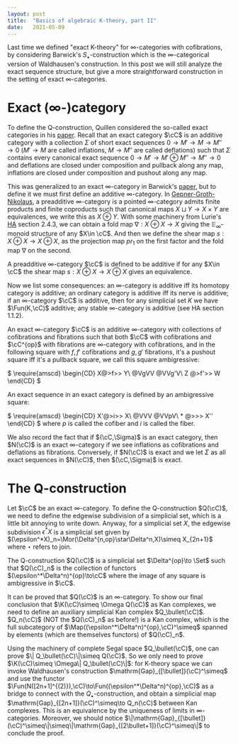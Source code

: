 ```yaml
---
layout: post
title:  "Basics of algebraic K-theory, part II"
date:   2021-05-09
---
```


<script type="text/javascript"
src="https://cdn.mathjax.org/mathjax/latest/MathJax.js?config=TeX-AMS-MML_HTMLorMML">
</script>

<div style="display:none">
$
\newcommand{\K}{\mathrm{K}}
\newcommand{\cC}{\mathcal{C}}
\newcommand{\Fun}{\mathrm{Fun}}
\newcommand{\Mor}{\mathrm{Mor}}
\newcommand{\Set}{\mathrm{Set}}
\newcommand{\Map}{\mathrm{Map}}
\renewcommand{\|}{|}
$
</div>

Last time we defined "exact K-theory" for $\infty$-categories with cofibrations, by considering Barwick's $S_\bullet$-construction which is the $\infty$-categorical version of Waldhausen's construction. In this post we will still analyze the exact sequence structure, but give a more straightforward construction in the setting of exact $\infty$-categories.

# Exact ($\infty$-)category
To define the Q-construction, Quillen considered the so-called exact categories in his [paper](https://scholar.google.com/scholar?hl=en&as_sdt=0%2C5&q=quillen+higher+algebraic+k+theory&btnG=). Recall that an exact category $\cC$ is an additive category with a collection $\Sigma$ of short exact sequences $0\to M'\to M\to M''\to 0$ ($M'\to M$ are called inflations, $M\to M''$ are called deflations) such that $\Sigma$ contains every canonical exact sequence $0\to M'\to M'\oplus M''\to M''\to 0$ and deflations are closed under composition and pullback along any map, inflations are closed under composition and pushout along any map.

This was generalized to an exact $\infty$-category in Barwick's [paper](https://arxiv.org/pdf/1301.4725.pdf), but to define it we must first define an additive $\infty$-category. In [Gepner-Groth-Nikolaus](https://arxiv.org/pdf/1305.4550.pdf), a preadditive $\infty$-category is a pointed $\infty$-category admits finite products and finite coproducts such that canonical maps $X\sqcup Y\to X\times Y$ are equivalences, we write this as $X\oplus Y$. With some machinery from Lurie's [HA](https://www.math.ias.edu/~lurie/papers/HA.pdf) section 2.4.3, we can obtain a fold map $\nabla: X\oplus X\to X$ giving the $\mathbb{E}_\infty$-monoid structure of any $X\in \cC$. And then we define the shear map $s:X\oplus X\to X\oplus X$, as the projection map $pr_1$ on the first factor and the fold map $\nabla$ on the second.

A preadditive $\infty$-category $\cC$ is defined to be additive if for any $X\in \cC$ the shear map $s:X\oplus X\to X\oplus X$ gives an equivalence.

Now we list some consequences: an $\infty$-category is additive iff its homotopy category is additive; an ordinary category is additive iff its nerve is additive; if an $\infty$-category $\cC$ is additive, then for any simplicial set $K$ we have $\Fun(K,\cC)$ additive; any stable $\infty$-category is additive (see HA section 1.1.2).

An exact $\infty$-category $\cC$ is an additive $\infty$-category with collections of cofibrations and fibrations such that both $\cC$ with cofibrations and $\cC^{op}$ with fibrations are $\infty$-category with cofibrations, and in the following square with $f,f'$ cofibrations and $g,g'$ fibrations, it's a pushout square iff it's a pullback square, we call this square ambigressive:

$
\require{amscd}
\begin{CD}
    X@>f>> Y\\
        @VgVV @VVg'V\\
        Z @>f'>> W
\end{CD}
$

An exact sequence in an exact category is defined by an ambigressive square:

$
\require{amscd}
\begin{CD}
    X'@>i>> X\\
        @VVV @VVpV\\
        * @>>> X''
\end{CD}
$
where $p$ is called the cofiber and $i$ is called the fiber.

We also record the fact that if $(\cC,\Sigma)$ is an exact category, then $N(\cC)$ is an exact $\infty$-category if we see inflations as cofibrations and deflations as fibrations. Conversely, if $N(\cC)$ is exact and we let $\Sigma$ as all exact sequences in $N(\cC)$, then $(\cC,\Sigma)$ is exact.

# The Q-construction
Let $\cC$ be an exact $\infty$-category. To define the Q-construction $Q(\cC)$, we need to define the edgewise subdivision of a simplicial set, which is a little bit annoying to write down. Anyway, for a simplicial set $X$, the edgewise subdivision $\epsilon^*X$ is a simplicial set given by $(\epsilon^*X)_n=\Mor(\Delta^{n,op}\star\Delta^n,X)\simeq X_{2n+1}$ where $\star$ refers to join.

The Q-construction $Q(\cC)$ is a simplicial set $\Delta^{op}\to \Set$ such that $Q(\cC)_n$ is the collection of functors $(\epsilon^*\Delta^n)^{op}\to\cC$ where the image of any square is ambigressive in $\cC$.

It can be proved that $Q(\cC)$ is an $\infty$-category. To show our final conclusion that $\K(\cC)\simeq \Omega Q(\cC)$ as Kan complexes, we need to define an auxiliary simplicial Kan complex $Q_\bullet(\cC)$. $Q_n(\cC)$ (NOT the $Q(\cC)_n$ as before!) is a Kan complex, which is the full subcategory of $\Map((\epsilon^*\Delta^n)^{op},\cC)^\simeq$ spanned by elements (which are themselves functors) of $Q(\cC)_n$.

Using the machinery of complete Segal space $Q_\bullet(\cC)$, one can prove $\| Q_\bullet(\cC)\|\simeq Q(\cC)$. So we only need to prove $\K(\cC)\simeq \Omega\| Q_\bullet(\cC)\|$: for K-theory space we can invoke Waldhausen's construction $\mathrm{Gap}_{[\bullet]}(\cC)^\simeq$ and use the functor $\Fun(N([2n+1]^{(2)}),\cC)\to\Fun((\epsilon^*\Delta^n)^{op},\cC)$ as a bridge to connect with the $Q_\bullet$-construction, and obtain a simplicial map $\mathrm{Gap}_{[2n+1]}(\cC)^\simeq\to Q_n(\cC)$ between Kan complexes. This is an equivalence by the uniqueness of limits in $\infty$-categories. Moreover, we should notice $\|\mathrm{Gap}_{[\bullet]}(\cC)^\simeq\|\simeq\|\mathrm{Gap}_{[2\bullet+1]}(\cC)^\simeq\|$ to conclude the proof.
